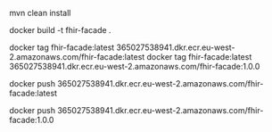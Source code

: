 
mvn clean install

docker build -t fhir-facade .

docker tag fhir-facade:latest 365027538941.dkr.ecr.eu-west-2.amazonaws.com/fhir-facade:latest
docker tag fhir-facade:latest 365027538941.dkr.ecr.eu-west-2.amazonaws.com/fhir-facade:1.0.0

docker push 365027538941.dkr.ecr.eu-west-2.amazonaws.com/fhir-facade:latest

docker push 365027538941.dkr.ecr.eu-west-2.amazonaws.com/fhir-facade:1.0.0
